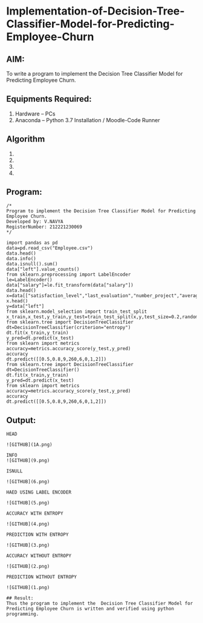 # Implementation-of-Decision-Tree-Classifier-Model-for-Predicting-Employee-Churn

## AIM:
To write a program to implement the Decision Tree Classifier Model for Predicting Employee Churn.

## Equipments Required:
1. Hardware – PCs
2. Anaconda – Python 3.7 Installation / Moodle-Code Runner

## Algorithm
1. 
2. 
3. 
4. 

## Program:
```
/*
Program to implement the Decision Tree Classifier Model for Predicting Employee Churn.
Developed by: V.NAVYA
RegisterNumber: 212221230069 
*/
```
```
import pandas as pd
data=pd.read_csv("Employee.csv")
data.head()
data.info()
data.isnull().sum()
data["left"].value_counts()
from sklearn.preprocessing import LabelEncoder
le=LabelEncoder()
data["salary"]=le.fit_transform(data["salary"])
data.head()
x=data[["satisfaction_level","last_evaluation","number_project","average_montly_hours","time_spend_company","Work_accident","promotion_last_5years","salary"]]
x.head()
y=data["left"]
from sklearn.model_selection import train_test_split
x_train,x_test,y_train,y_test=train_test_split(x,y,test_size=0.2,random_state=100)
from sklearn.tree import DecisionTreeClassifier
dt=DecisionTreeClassifier(criterion="entropy")
dt.fit(x_train,y_train)
y_pred=dt.predict(x_test)
from sklearn import metrics
accuracy=metrics.accuracy_score(y_test,y_pred)
accuracy
dt.predict([[0.5,0.8,9,260,6,0,1,2]])
from sklearn.tree import DecisionTreeClassifier
dt=DecisionTreeClassifier()
dt.fit(x_train,y_train)
y_pred=dt.predict(x_test)
from sklearn import metrics
accuracy=metrics.accuracy_score(y_test,y_pred)
accuracy
dt.predict([[0.5,0.8,9,260,6,0,1,2]])
```

## Output:
```
HEAD

![GITHUB](1A.png)

INFO
![GITHUB](9.png)

ISNULL

![GITHUB](6.png)

HAED USING LABEL ENCODER

![GITHUB](5.png)

ACCURACY WITH ENTROPY

![GITHUB](4.png)

PREDICTION WITH ENTROPY

![GITHUB](3.png)

ACCURACY WITHOUT ENTROPY

![GITHUB](2.png)

PREDICTION WITHOUT ENTROPY

![GITHUB](1.png)

## Result:
Thus the program to implement the  Decision Tree Classifier Model for Predicting Employee Churn is written and verified using python programming.
